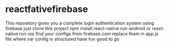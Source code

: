 # reactfativefirebase
This repository gives you a complete login authentication system using firebase
just clone this project
npm install
react-native run-android or react-native run-ios
find your configs from firebase.com
replace them in app.js file where var config is structured
have fun
good to go
